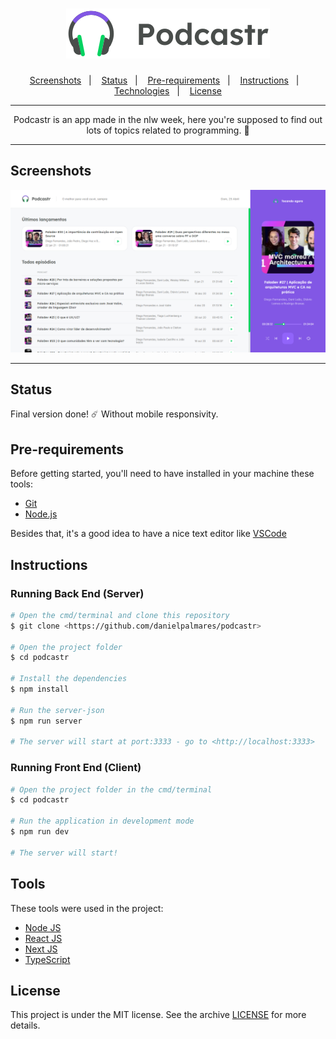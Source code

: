 <h1 align="center">
  <img alt="Happy" title="Happy" src="https://github.com/danielpalmares/podcastr/blob/main/public/logo.svg" />
</h1>

<p align="center">
  <a href="#screenshots">Screenshots</a>&nbsp;&nbsp;&nbsp;|&nbsp;&nbsp;&nbsp;
  <a href="#status">Status</a>&nbsp;&nbsp;&nbsp;|&nbsp;&nbsp;&nbsp;
  <a href="#pre-requirements">Pre-requirements</a>&nbsp;&nbsp;&nbsp;|&nbsp;&nbsp;&nbsp;
  <a href="#instructions">Instructions</a>&nbsp;&nbsp;&nbsp;|&nbsp;&nbsp;&nbsp;
  <a href="#technologies">Technologies</a>&nbsp;&nbsp;&nbsp;|&nbsp;&nbsp;&nbsp;
  <a href="#license">License</a>
</p>

---

<p align="center">
  Podcastr is an app made in the nlw week, here you're supposed to find out lots of topics related to programming. 🤖
</p>

---

## Screenshots 

![Layout](https://github.com/danielpalmares/podcastr/blob/main/.github/podcastr.png)

---

## Status

Final version done! ☄️
Without mobile responsivity.

## Pre-requirements

Before getting started, you'll need to have installed in your machine these tools: 

- [Git](https://git-scm.com) 
- [Node.js](https://nodejs.org/en/)

Besides that, it's a good idea to have a nice text editor like [VSCode](https://code.visualstudio.com/)

## Instructions

### Running Back End (Server)

```bash
# Open the cmd/terminal and clone this repository
$ git clone <https://github.com/danielpalmares/podcastr>

# Open the project folder 
$ cd podcastr

# Install the dependencies
$ npm install

# Run the server-json
$ npm run server

# The server will start at port:3333 - go to <http://localhost:3333>
```

### Running Front End (Client)

```bash
# Open the project folder in the cmd/terminal
$ cd podcastr

# Run the application in development mode
$ npm run dev

# The server will start!
```

## Tools

These tools were used in the project:

- [Node JS](https://nodejs.org/en/)
- [React JS](https://pt-br.reactjs.org/)
- [Next JS](https://nextjs.org/)
- [TypeScript](https://www.typescriptlang.org/)

## License

This project is under the MIT license. See the archive [LICENSE](https://github.com/danielpalmares/podcastr/blob/main/LICENSE) for more details.
